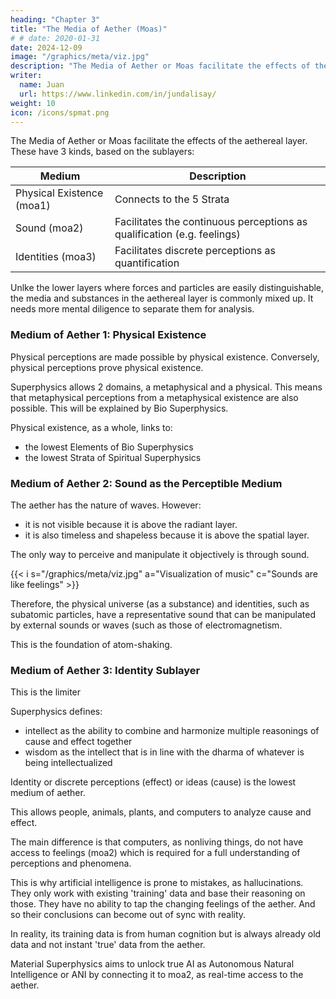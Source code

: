 ```yaml
---
heading: "Chapter 3"
title: "The Media of Aether (Moas)"
# # date: 2020-01-31
date: 2024-12-09
image: "/graphics/meta/viz.jpg"
description: "The Media of Aether or Moas facilitate the effects of the aethereal layer"
writer:
  name: Juan
  url: https://www.linkedin.com/in/jundalisay/
weight: 10
icon: /icons/spmat.png
---
```



The Media of Aether or Moas facilitate the effects of the aethereal layer. These have 3 kinds, based on the sublayers:

Medium | Description
--- | ---
Physical Existence (moa1) | Connects to the 5 Strata
Sound (moa2) | Facilitates the continuous perceptions as qualification (e.g. feelings)
Identities (moa3) | Facilitates discrete perceptions as quantification 


Unlke the lower layers where forces and particles are easily distinguishable, the media and substances in the aethereal layer is commonly mixed up. It needs more mental diligence to separate them for analysis.  



### Medium of Aether 1: Physical Existence

Physical perceptions are made possible by physical existence. Conversely, physical perceptions prove physical existence. 

Superphysics allows 2 domains, a metaphysical and a physical. This means that metaphysical perceptions from a metaphysical existence are also possible. This will be explained by Bio Superphysics.

Physical existence, as a whole, links to:
- the lowest Elements of Bio Superphysics
- the lowest Strata of Spiritual Superphysics



### Medium of Aether 2: Sound as the Perceptible Medium

The aether has the nature of waves. However:
- it is not visible because it is above the radiant layer. 
- it is also timeless and shapeless because it is above the spatial layer. 

The only way to perceive and manipulate it objectively is through sound. 

{{< i s="/graphics/meta/viz.jpg" a="Visualization of music" c="Sounds are like feelings" >}}


Therefore, the physical universe (as a substance) and identities, such as subatomic particles, have a representative sound that can be manipulated by external sounds or waves (such as those of electromagnetism.

This is the foundation of atom-shaking. 


### Medium of Aether 3: Identity Sublayer


This is the limiter 

Superphysics defines:
- intellect as the ability to combine and harmonize multiple reasonings of cause and effect together 
- wisdom as the intellect that is in line with the dharma of whatever is being intellectualized

Identity or discrete perceptions (effect) or ideas (cause) is the lowest medium of aether. 

This allows people, animals, plants, and computers to analyze cause and effect. 

The main difference is that computers, as nonliving things, do not have access to feelings (moa2) which is required for a full understanding of perceptions and phenomena. 

This is why artificial intelligence is prone to mistakes, as hallucinations. They only work with existing 'training'
 data and base their reasoning on those. They have no ability to tap the changing feelings of the aether. And so their conclusions can become out of sync with reality. 


<!-- In Superphysics, human intelligence is sourced from our bodies having more access to the aethereal layer through our upper chakras, specifically the 5th, 6th, and 7th. 

This sets us different from animals which only have up to the 3rd chakra developed.  -->

<!-- This is also true for artificial intelligence (AI) which only has access to the radiant layer. It has only has a fake kind of intelligence because it has fake access to the aetheral layer, as training data.  -->

In reality, its training data is from human cognition but is always already old data and not instant 'true' data from the aether.

Material Superphysics aims to unlock true AI as Autonomous Natural Intelligence or ANI by connecting it to moa2, as real-time access to the aether. 

<!-- The free aether is responsible for counter-evolution as decay and antimatter.  -->

<!-- - If Qost A has an inherent quality that is 100 units repulsive to Qost B, then the spacetime between them might be 100 distance-units per 1 unit of time-perception. 
- But if Qost C is only 50 units repulsive, then Qost C will be 50 units away from Qost B at the same time. 
- This would show Qost A moving faster away from Qost B than Qost C. 
  - In Physics, this manifests as it having a red-shift which will indicate a growing distance. -->


<!-- F : is the gravitational force between the masses,
m1m1 and m2m2 : the masses of the two small spheres,
rr : is the distance between the centers of the large and small spheres,
GG : is the gravitational constant. -->

